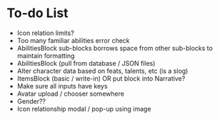 # To-do List

- Icon relation limits?
- Too many familiar abilities error check
- AbilitiesBlock sub-blocks borrows space from other sub-blocks to maintain formatting
- AbilitiesBlock (pull from database / JSON files)
- Alter character data based on feats, talents, etc (is a slog)
- ItemsBlock (basic / write-in) OR put block into Narrative?
- Make sure all inputs have keys
- Avatar upload / chooser somewhere
- Gender??
- Icon relationship modal / pop-up using image
